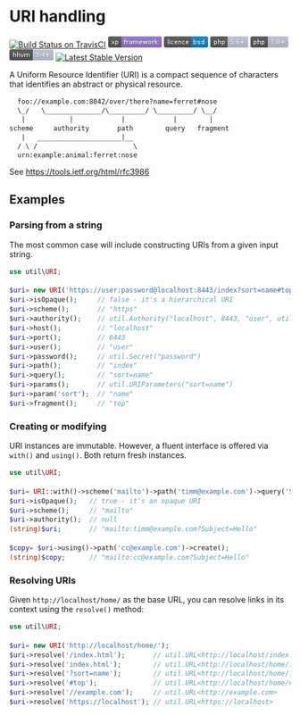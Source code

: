 URI handling
============

[![Build Status on TravisCI](https://secure.travis-ci.org/xp-forge/uri.svg)](http://travis-ci.org/xp-forge/uri)
[![XP Framework Module](https://raw.githubusercontent.com/xp-framework/web/master/static/xp-framework-badge.png)](https://github.com/xp-framework/core)
[![BSD Licence](https://raw.githubusercontent.com/xp-framework/web/master/static/licence-bsd.png)](https://github.com/xp-framework/core/blob/master/LICENCE.md)
[![Required PHP 5.6+](https://raw.githubusercontent.com/xp-framework/web/master/static/php-5_6plus.png)](http://php.net/)
[![Supports PHP 7.0+](https://raw.githubusercontent.com/xp-framework/web/master/static/php-7_0plus.png)](http://php.net/)
[![Supports HHVM 3.4+](https://raw.githubusercontent.com/xp-framework/web/master/static/hhvm-3_4plus.png)](http://hhvm.com/)
[![Latest Stable Version](https://poser.pugx.org/xp-forge/uri/version.png)](https://packagist.org/packages/xp-forge/uri)

A Uniform Resource Identifier (URI) is a compact sequence of characters that identifies an abstract or physical resource.

```
  foo://example.com:8042/over/there?name=ferret#nose
  \_/   \______________/\_________/ \_________/ \__/
   |           |            |            |        |
scheme     authority       path        query   fragment
   |   _____________________|__
  / \ /                        \
  urn:example:animal:ferret:nose
```

See https://tools.ietf.org/html/rfc3986

## Examples

### Parsing from a string

The most common case will include constructing URIs from a given input string.

```php
use util\URI;

$uri= new URI('https://user:password@localhost:8443/index?sort=name#top');
$uri->isOpaque();     // false - it's a hierarchical URI
$uri->scheme();       // "https"
$uri->authority();    // util.Authority("localhost", 8443, "user", util.Secret("password"))
$uri->host();         // "localhost"
$uri->port();         // 8443
$uri->user();         // "user"
$uri->password();     // util.Secret("password")
$uri->path();         // "index"
$uri->query();        // "sort=name"
$uri->params();       // util.URIParameters("sort=name")
$uri->param('sort');  // "name"
$uri->fragment();     // "top"
```

### Creating or modifying

URI instances are immutable. However, a fluent interface is offered via `with()` and `using()`. Both return fresh instances.

```php
use util\URI;

$uri= URI::with()->scheme('mailto')->path('timm@example.com')->query('Subject=Hello')->create();
$uri->isOpaque();   // true - it's an opaque URI
$uri->scheme();     // "mailto"
$uri->authority();  // null
(string)$uri;       // "mailto:timm@example.com?Subject=Hello"

$copy= $uri->using()->path('cc@example.com')->create();
(string)$copy;      // "mailto:cc@example.com?Subject=Hello"
```

### Resolving URIs

Given `http://localhost/home/` as the base URL, you can resolve links in its context using the `resolve()` method:

```php
use util\URI;

$uri= new URI('http://localhost/home/');
$uri->resolve('/index.html');       // util.URL<http://localhost/index.html>
$uri->resolve('index.html');        // util.URL<http://localhost/home/index.html>
$uri->resolve('?sort=name');        // util.URL<http://localhost/home/?sort=name>
$uri->resolve('#top');              // util.URL<http://localhost/home/#top>
$uri->resolve('//example.com');     // util.URL<http://example.com>
$uri->resolve('https://localhost'); // util.URL<https://localhost>
```